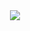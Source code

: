 <div align='center'>

  <img src='https://giphy.com/gifs/cyberpunk-installation-software-kdiLau77NE9Z8vxGSO'/>
</div>
